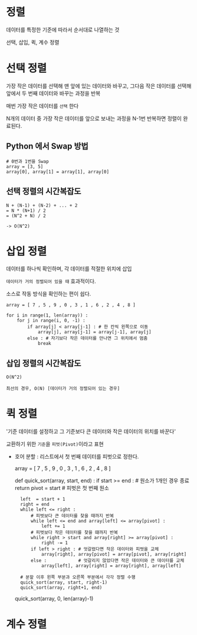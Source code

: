 # 정렬

데이터를 특정한 기준에 따라서 순서대로 나열하는 것

선택, 삽입, 퀵, 계수 정렬

# 선택 정렬

가장 작은 데이터를 선택해 맨 앞에 있는 데이터와 바꾸고, 그다음 작은 데이터를 선택해 앞에서 두 번째 데이터와 바꾸는 과정을 반복

매번 가장 작은 데이터를 `선택` 한다

N개의 데이터 중 가장 작은 데이터를 앞으로 보내는 과정을 N-1번 반복하면 정렬이 완료된다.

## Python 에서 Swap 방법
        
    # 0번과 1번을 Swap
    array = [3, 5]
    array[0], array[1] = array[1], array[0]

## 선택 정렬의 시간복잡도

    N + (N-1) + (N-2) + ... + 2
    = N * (N+1) / 2
    = (N^2 + N) / 2
    
    -> O(N^2)

# 삽입 정렬

데이터를 하나씩 확인하며, 각 데이터를 적절한 위치에 삽입

`데이터가 거의 정렬되어 있을 때` 효과적이다.

소스로 작동 방식을 확인하는 편이 쉽다.

    array = [ 7 , 5 , 9 , 0 , 3 , 1 , 6 , 2 , 4 , 8 ]

    for i in range(1, len(array)) :
        for j in range(i, 0, -1) : 
            if array[j] < array[j-1] : # 한 칸씩 왼쪽으로 이동
                array[j], array[j-1] = array[j-1], array[j]
            else : # 자기보다 작은 데이터를 만나면 그 위치에서 멈춤
                break

## 삽입 정렬의 시간복잡도

    O(N^2)

    최선의 경우, O(N) [데이터가 거의 정렬되어 있는 경우]

# 퀵 정렬

'기준 데이터를 설정하고 그 기준보다 큰 데이터와 작은 데이터의 위치를 바꾼다'

교환하기 위한 `기준`을 `피벗(Pivot)`이라고 표현

- 호어 분할 : 리스트에서 첫 번째 데이터를 피벗으로 정한다.

    array = [ 7 , 5 , 9 , 0 , 3 , 1 , 6 , 2 , 4 , 8 ]

    def quick_sort(array, start, end) :
        if start >= end :   # 원소가 1개인 경우 종료
            return
        pivot = start # 피벗은 첫 번째 원소

        left  = start + 1
        right = end
        while left <= right :
            # 피벗보다 큰 데이터를 찾을 때까지 반복
            while left <= end and array[left] <= array[pivot] :
                left += 1
            # 피벗보다 작은 데이터를 찾을 떄까지 반복
            while right > start and array[right] >= array[pivot] :
                right -= 1
            if left > right : # 엇갈렸다면 작은 데이터와 피벗을 교체
                array[right], array[pivot] = array[pivot], array[right]
            else :            # 엇갈리지 않았다면 작은 데이터와 큰 데이터를 교체
                array[left], array[right] = array[right], array[left]
            
        # 분할 이후 왼쪽 부분과 오른쪽 부분에서 각각 정렬 수행
        quick_sort(array, start, right-1)
        quick_sort(array, right+1, end)
    
    quick_sort(array, 0, len(array)-1)

# 계수 정렬


